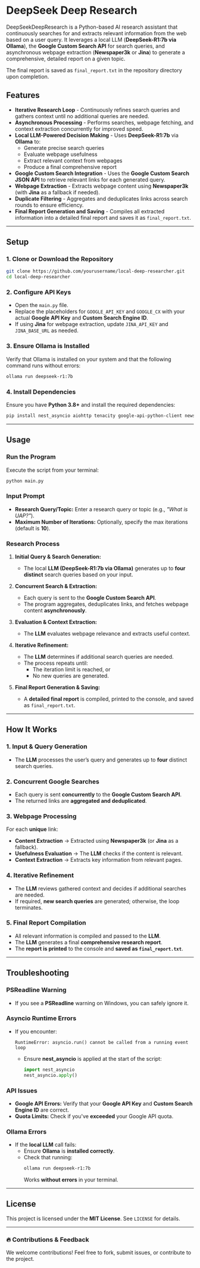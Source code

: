 # DeepSeek Deep Research

DeepSeekDeepResearch is a Python-based AI research assistant that continuously searches for and extracts relevant information from the web based on a user query. It leverages a local LLM (**DeepSeek-R1:7b via Ollama**), the **Google Custom Search API** for search queries, and asynchronous webpage extraction (**Newspaper3k** or **Jina**) to generate a comprehensive, detailed report on a given topic.

The final report is saved as `final_report.txt` in the repository directory upon completion.

## Features

- **Iterative Research Loop** - Continuously refines search queries and gathers context until no additional queries are needed.
- **Asynchronous Processing** - Performs searches, webpage fetching, and context extraction concurrently for improved speed.
- **Local LLM-Powered Decision Making** - Uses **DeepSeek-R1:7b** via **Ollama** to:
  - Generate precise search queries
  - Evaluate webpage usefulness
  - Extract relevant context from webpages
  - Produce a final comprehensive report
- **Google Custom Search Integration** - Uses the **Google Custom Search JSON API** to retrieve relevant links for each generated query.
- **Webpage Extraction** - Extracts webpage content using **Newspaper3k** (with **Jina** as a fallback if needed).
- **Duplicate Filtering** - Aggregates and deduplicates links across search rounds to ensure efficiency.
- **Final Report Generation and Saving** - Compiles all extracted information into a detailed final report and saves it as `final_report.txt`.

---

## Setup

### 1. Clone or Download the Repository

```bash
git clone https://github.com/yourusername/local-deep-researcher.git
cd local-deep-researcher
```

### 2. Configure API Keys

- Open the `main.py` file.
- Replace the placeholders for `GOOGLE_API_KEY` and `GOOGLE_CX` with your actual **Google API Key** and **Custom Search Engine ID**.
- If using **Jina** for webpage extraction, update `JINA_API_KEY` and `JINA_BASE_URL` as needed.

### 3. Ensure Ollama is Installed

Verify that Ollama is installed on your system and that the following command runs without errors:

```bash
ollama run deepseek-r1:7b
```

### 4. Install Dependencies

Ensure you have **Python 3.8+** and install the required dependencies:

```bash
pip install nest_asyncio aiohttp tenacity google-api-python-client newspaper3k
```

---

## Usage

### Run the Program

Execute the script from your terminal:

```bash
python main.py
```

### Input Prompt
- **Research Query/Topic:** Enter a research query or topic (e.g., *"What is UAP?"*).
- **Maximum Number of Iterations:** Optionally, specify the max iterations (default is **10**).

### Research Process
1. **Initial Query & Search Generation:**
   - The local **LLM (DeepSeek-R1:7b via Ollama)** generates up to **four distinct** search queries based on your input.

2. **Concurrent Search & Extraction:**
   - Each query is sent to the **Google Custom Search API**.
   - The program aggregates, deduplicates links, and fetches webpage content **asynchronously**.

3. **Evaluation & Context Extraction:**
   - The **LLM** evaluates webpage relevance and extracts useful context.

4. **Iterative Refinement:**
   - The **LLM** determines if additional search queries are needed.
   - The process repeats until:
     - The iteration limit is reached, or
     - No new queries are generated.

5. **Final Report Generation & Saving:**
   - A **detailed final report** is compiled, printed to the console, and saved as `final_report.txt`.

---

## How It Works

### 1. Input & Query Generation
- The **LLM** processes the user’s query and generates up to **four** distinct search queries.

### 2. Concurrent Google Searches
- Each query is sent **concurrently** to the **Google Custom Search API**.
- The returned links are **aggregated and deduplicated**.

### 3. Webpage Processing
For each **unique** link:
- **Content Extraction** → Extracted using **Newspaper3k** (or **Jina** as a fallback).
- **Usefulness Evaluation** → The **LLM** checks if the content is relevant.
- **Context Extraction** → Extracts key information from relevant pages.

### 4. Iterative Refinement
- The **LLM** reviews gathered context and decides if additional searches are needed.
- If required, **new search queries** are generated; otherwise, the loop terminates.

### 5. Final Report Compilation
- All relevant information is compiled and passed to the **LLM**.
- The **LLM** generates a final **comprehensive research report**.
- The **report is printed** to the console and **saved as `final_report.txt`**.

---

## Troubleshooting

### PSReadline Warning
- If you see a **PSReadline** warning on Windows, you can safely ignore it.

### Asyncio Runtime Errors
- If you encounter: 
  ```
  RuntimeError: asyncio.run() cannot be called from a running event loop
  ```
  - Ensure **nest_asyncio** is applied at the start of the script:
    ```python
    import nest_asyncio
    nest_asyncio.apply()
    ```

### API Issues
- **Google API Errors:** Verify that your **Google API Key** and **Custom Search Engine ID** are correct.
- **Quota Limits:** Check if you've **exceeded** your Google API quota.

### Ollama Errors
- If the **local LLM** call fails:
  - Ensure **Ollama** is **installed correctly**.
  - Check that running:
    ```bash
    ollama run deepseek-r1:7b
    ```
    Works **without errors** in your terminal.

---

## License

This project is licensed under the **MIT License**. See `LICENSE` for details.

---

### 🔥 Contributions & Feedback
We welcome contributions! Feel free to fork, submit issues, or contribute to the project.

